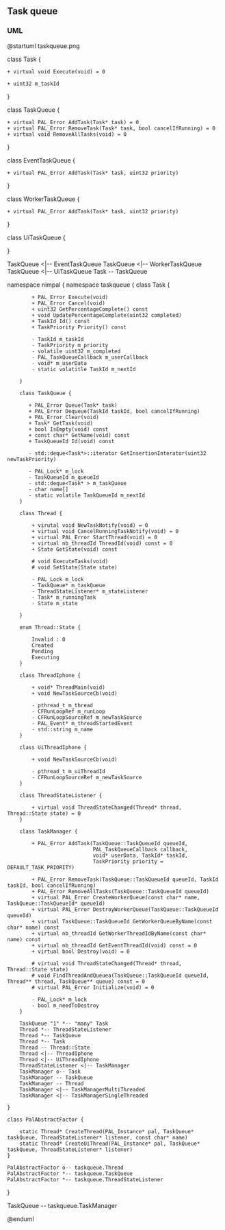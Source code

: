 ## Task queue

### UML

@startuml taskqueue.png

class Task {

    + virtual void Execute(void) = 0

    + uint32 m_taskId

}

class TaskQueue {

    + virtual PAL_Error AddTask(Task* task) = 0
    + virtual PAL_Error RemoveTask(Task* task, bool cancelIfRunning) = 0
    + virtual void RemoveAllTasks(void) = 0

}

class EventTaskQueue {

    + virtual PAL_Error AddTask(Task* task, uint32 priority)
}

class WorkerTaskQueue {

    + virtual PAL_Error AddTask(Task* task, uint32 priority)
}

class UiTaskQueue {

}

TaskQueue <|-- EventTaskQueue
TaskQueue <|-- WorkerTaskQueue
TaskQueue <|-- UiTaskQueue
Task -- TaskQueue

namespace nimpal {
    namespace taskqueue {
        class Task {

            + PAL_Error Execute(void)
            + PAL_Error Cancel(void)
            + uint32 GetPercentageComplete() const
            + void UpdatePercentageComplete(uint32 completed)
            + TaskId Id() const
            + TaskPriority Priority() const

            - TaskId m_taskId
            - TaskPriority m_priority
            - volatile uint32 m_completed
            - PAL_TaskQueueCallback m_userCallback
            - void* m_userData
            - static volatitle TaskId m_nextId

        }

        class TaskQueue {

           + PAL_Error Queue(Task* task)
           + PAL_Error Dequeue(TaskId taskId, bool cancelIfRunning)
           + PAL_Error Clear(void)
           + Task* GetTask(void)
           + bool IsEmpty(void) const
           + const char* GetName(void) const
           + TaskQueueId Id(void) const

           - std::deque<Task*>::iterator GetInsertionInterator(uint32 newTaskPriority)

           - PAL_Lock* m_lock
           - TaskQueueId m_queueId
           - std::deque<Task* > m_taskQueue
           - char name[]
           - static volatile TaskQueueId m_nextId
        }

        class Thread {

            + virutal void NewTaskNotify(void) = 0
            + virtual void CancelRunningTaskNotify(void) = 0
            + virtual PAL_Error StartThread(void) = 0
            + virtual nb_threadId ThreadId(void) const = 0
            + State GetState(void) const

            # void ExecuteTasks(void)
            # void SetState(State state)

            - PAL_Lock m_lock
            - TaskQueue* m_taskQueue
            - ThreadStateListener* m_stateListener
            - Task* m_runningTask
            - State m_state

        }

        enum Thread::State {

            Invalid : 0
            Created
            Pending
            Executing
        }

        class ThreadIphone {

            + void* ThreadMain(void)
            + void NewTaskSourceCb(void)

            - pthread_t m_thread
            - CFRunLoopRef m_runLoop
            - CFRunLoopSourceRef m_newTaskSource
            - PAL_Event* m_threadStartedEvent
            - std::string m_name
        }

        class UiThreadIphone {

            + void NewTaskSourceCb(void)

            - pthread_t m_uiThreadId
            - CFRunLoopSourceRef m_newTaskSource
        }

        class ThreadStateListener {

            + virtual void ThreadStateChanged(Thread* thread, Thread::State state) = 0
        }

        class TaskManager {

            + PAL_Error AddTask(TaskQueue::TaskQueueId queueId,
                                PAL_TaskQueueCallback callback,
                                void* userData, TaskId* taskId,
                                TaskPriority priority = DEFAULT_TASK_PRIORITY)

            + PAL_Error RemoveTask(TaskQueue::TaskQueueId queueId, TaskId taskId, bool cancelIfRunning)
            + PAL_Error RemoveAllTasks(TaskQueue::TaskQueueId queueId)
            + virtual PAL_Error CreateWorkerQueue(const char* name, TaskQueue::TaskQueueId* queueId)
            + virtual PAL_Error DestroyWorkerQueue(TaskQueue::TaskQueueId queueId)
            + virtual TaskQueue::TaskQueueId GetWorkerQueueByName(const char* name) const
            + virtual nb_threadId GetWorkerThreadIdByName(const char* name) const
            + virtual nb_threadId GetEventThreadId(void) const = 0
            + virtual bool Destroy(void) = 0

            # virtual void ThreadStateChanged(Thread* thread, Thread::State state)
            # void FindThreadAndQueuea(TaskQueue::TaskQueueId queueId, Thread** thread, TaskQueue** queue) const = 0
            # virtual PAL_Error Initialize(void) = 0

            - PAL_Lock* m_lock
            - bool m_needToDestroy
        }

        TaskQueue "1" *-- "many" Task
        Thread *-- ThreadStateListener
        Thread *-- TaskQueue
        Thread *-- Task
        Thread -- Thread::State
        Thread <|-- ThreadIphone
        Thread <|-- UiThreadIphone
        ThreadStateListener <|-- TaskManager
        TaskManager o-- Task
        TaskManager -- TaskQueue
        TaskManager -- Thread
        TaskManager <|-- TaskManagerMultiThreaded
        TaskManager <|-- TaskManagerSingleThreaded

    }

    class PalAbstractFactor {

        static Thread* CreateThread(PAL_Instance* pal, TaskQueue* taskQueue, ThreadStateListener* listener, const char* name)
        static Thread* CreateUiThread(PAL_Instance* pal, TaskQueue* taskQueue, ThreadStateListener* listener)
    }

    PalAbstractFactor o-- taskqueue.Thread
    PalAbstractFactor *-- taskqueue.TaskQueue
    PalAbstractFactor *-- taskqueue.ThreadStateListener
}

TaskQueue -- taskqueue.TaskManager

@enduml
